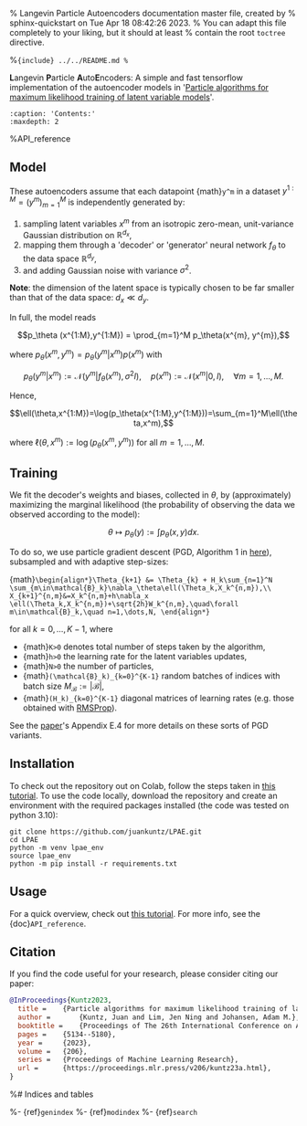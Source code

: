 % Langevin Particle Autoencoders documentation master file, created by
% sphinx-quickstart on Tue Apr 18 08:42:26 2023.
% You can adapt this file completely to your liking, but it should at least
% contain the root `toctree` directive.

%```{include} ../../README.md
%```

**L**angevin **P**article **A**uto**E**ncoders: A simple and fast tensorflow 
implementation of the autoencoder models in 
'[Particle algorithms for maximum likelihood training of latent 
variable models](https://proceedings.mlr.press/v206/kuntz23a.html)'.

```{toctree}
:caption: 'Contents:'
:maxdepth: 2

```
%API_reference

## Model

These autoencoders assume that each datapoint {math}`y^m` in a dataset 
$y^{1:M}=(y^m)_{m=1}^M$ is independently generated by:

1.  sampling latent variables $x^m$ from an isotropic zero-mean, unit-variance 
Gaussian distribution on $\mathbb{R}^{d_x}$,
2.  mapping them through a 'decoder' or 'generator' neural network $f_\theta$ 
to the data space $\mathbb{R}^{d_y}$,
3.  and adding Gaussian noise with variance $\sigma^2$.

**Note**: the dimension of the latent space is typically chosen to be far 
smaller than that of the data space: $d_x\ll d_y$.

In full, the model reads

$$p_\theta (x^{1:M},y^{1:M}) = \prod_{m=1}^M p_\theta(x^{m}, y^{m}),$$

where $p_\theta(x^m,y^m)= p_\theta(y^m|x^m)p(x^m)$ with

$$p_\theta(y^m|x^m) := \mathcal{N}(y^m|f_\theta(x^m), \sigma^2 I),\quad p(x^m):=\mathcal{N}(x^m|0,I),\quad\forall m=1,\dots,M.$$

Hence,

$$\ell(\theta,x^{1:M})=\log(p_\theta(x^{1:M},y^{1:M}))=\sum_{m=1}^M\ell(\theta,x^m),$$

where $\ell(\theta,x^m):= \log(p_\theta(x^m,y^m))$ for all $m=1,\dots,M$.

## Training 

We fit the decoder's weights and biases, collected in $\theta$, by 
(approximately) maximizing the marginal likelihood (the probability of 
observing the data we observed according to the model):

$$\theta\mapsto p_\theta(y):=\int p_\theta(x,y)dx.$$

To do so, we use particle  gradient descent (PGD, Algorithm 1 in 
[here](https://proceedings.mlr.press/v206/kuntz23a.html)), subsampled and with 
adaptive step-sizes:

{math}`\begin{align*}\Theta_{k+1} &= \Theta_{k} + H_k\sum_{n=1}^N  \sum_{m\in\mathcal{B}_k}\nabla_\theta\ell(\Theta_k,X_k^{n,m}),\\
X_{k+1}^{n,m}&=X_k^{n,m}+h\nabla_x \ell(\Theta_k,X_k^{n,m})+\sqrt{2h}W_k^{n,m},\quad\forall m\in\mathcal{B}_k,\quad n=1,\dots,N,
\end{align*}`

for all $k=0,\dots,K-1$, where

- {math}`K>0` denotes total number of steps taken by the algorithm,
- {math}`h>0` the learning rate for the latent variables updates, 
- {math}`N>0` the number of particles,
- {math}`(\mathcal{B}_k)_{k=0}^{K-1}` random batches of indices with 
batch size $M_\mathcal{B}:=|\mathcal{B}|$,
- {math}`(H_k)_{k=0}^{K-1}` diagonal matrices of learning rates (e.g. those 
obtained with [RMSProp](https://www.tensorflow.org/api_docs/python/tf/keras/optimizers/experimental/RMSprop)).
 
See the [paper](https://proceedings.mlr.press/v206/kuntz23a.html)'s Appendix 
E.4 for more details on these sorts of PGD variants.

## Installation

To check out the repository out on Colab, follow the steps taken in 
[this tutorial](notebooks/MNIST_tutorial). To use the code locally, download 
the repository and create an environment with the required packages installed 
(the code was tested on python 3.10):

```
git clone https://github.com/juankuntz/LPAE.git
cd LPAE
python -m venv lpae_env
source lpae_env
python -m pip install -r requirements.txt
```

## Usage

For a quick overview, check out [this tutorial](notebooks/MNIST_tutorial). 
For more info, see the {doc}`API_reference`.

## Citation
If you find the code useful for your research, please consider citing our 
paper:

```bib
@InProceedings{Kuntz2023,
  title = 	 {Particle algorithms for maximum likelihood training of latent variable models},
  author =       {Kuntz, Juan and Lim, Jen Ning and Johansen, Adam M.},
  booktitle = 	 {Proceedings of The 26th International Conference on Artificial Intelligence and Statistics},
  pages = 	 {5134--5180},
  year = 	 {2023},
  volume = 	 {206},
  series = 	 {Proceedings of Machine Learning Research},
  url = 	 {https://proceedings.mlr.press/v206/kuntz23a.html},
}
```
%# Indices and tables

%- {ref}`genindex`
%- {ref}`modindex`
%- {ref}`search`
